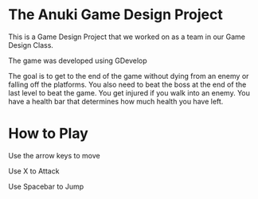 # The Anuki Game Design Project

This is a Game Design Project that we worked on as a team in our Game Design Class.

The game was developed using GDevelop

The goal is to get to the end of the game without dying from an enemy or falling off the platforms. You also need to beat the boss at the end of the last level to beat the game.
You get injured if you walk into an enemy. You have a health bar that determines how much health you have left. 

# How to Play

Use the arrow keys to move

Use X to Attack

Use Spacebar to Jump
 
